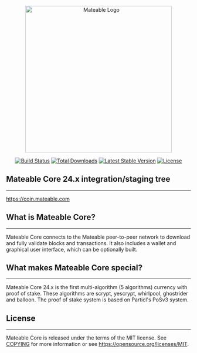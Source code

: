<p align="center"><a href="https://mateablemedia.com" target="_blank"><img src="https://mateable.com/images/10.png" width="400" alt="Mateable Logo"></a></p>
<p align="center">
<a href="https://github.com/laravel/framework/actions"><img src="https://github.com/laravel/framework/workflows/tests/badge.svg" alt="Build Status"></a>
<a href="https://packagist.org/packages/laravel/framework"><img src="https://img.shields.io/packagist/dt/laravel/framework" alt="Total Downloads"></a>
<a href="https://packagist.org/packages/laravel/framework"><img src="https://img.shields.io/packagist/v/laravel/framework" alt="Latest Stable Version"></a>
<a href="https://packagist.org/packages/laravel/framework"><img src="https://img.shields.io/packagist/l/laravel/framework" alt="License"></a>
</p>

## Mateable Core 24.x integration/staging tree
-----

https://coin.mateable.com



## What is Mateable Core?
----------------------

Mateable Core connects to the Mateable peer-to-peer network to download and fully
validate blocks and transactions. It also includes a wallet and graphical user
interface, which can be optionally built.

## What makes Mateable Core special?
---------------------------------

Mateable Core 24.x is the first multi-algorithm (5 algorithms) currency with proof of stake.
These algorithms are scrypt, yescrypt, whirlpool, ghostrider and balloon.
The proof of stake system is based on Particl's PoSv3 system.

## License
-------

Mateable Core is released under the terms of the MIT license. See [COPYING](COPYING) for more
information or see https://opensource.org/licenses/MIT.

